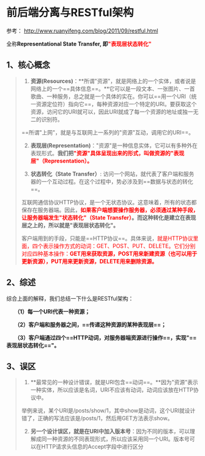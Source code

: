 # 前后端分离与RESTful架构

参考： http://www.ruanyifeng.com/blog/2011/09/restful.html



全称**Representational State Transfer, 即<font color='red'>"表现层状态转化"</font>**



## 1、核心概念

>1. **资源(Resources)**：**所谓"资源"，就是网络上的一个实体，或者说是网络上的一个==具体信息==。**它可以是一段文本、一张图片、一首歌曲、一种服务，总之就是一个具体的实在。你可以==用一个URI（统一资源定位符）指向它==，每种资源对应一个特定的URI。要获取这个资源，访问它的URI就可以，因此URI就成了每一个资源的地址或独一无二的识别符。
>
>   ==所谓"上网"，就是与互联网上一系列的"资源"互动，调用它的URI==。
>
>2. **表现层(Representation)**："资源"是一种信息实体，它可以有多种外在表现形式。**我们把<font color='red'>"资源"具体呈现出来的形式，叫做资源的"表现层"（Representation）。</font>**
>
>3. **状态转化（State Transfer）**:  访问一个网站，就代表了客户端和服务器的一个互动过程。在这个过程中，势必涉及到==数据与状态的转化==。
>
>   互联网通信协议HTTP协议，是一个无状态协议。这意味着，所有的状态都保存在服务器端。因此，**<font color='red'>如果客户端想要操作服务器，必须通过某种手段，让服务器端发生"状态转化"（State Transfer）</font>。而这种转化是建立在表现层之上的，所以就是"表现层状态转化"。**
>
>   客户端用到的手段，只能是==HTTP协议==。具体来说，<font color='red'>就是HTTP协议里面，四个表示操作方式的动词：GET、POST、PUT、DELETE。它们分别对应四种基本操作：**GET用来获取资源，POST用来新建资源（也可以用于更新资源），PUT用来更新资源，DELETE用来删除资源。**</font>



## 2、综述

综合上面的解释，我们总结一下什么是RESTful架构：

　　**（1）每一个URI代表一种资源；**

　　**（2）客户端和服务器之间，==传递这种资源的某种表现层==；**

　　**（3）客户端通过四个==HTTP动词，对服务器端资源进行操作==，实现"==表现层状态转化=="。**



## 3、误区

>1. **最常见的一种设计错误，就是URI包含==动词==。**因为"资源"表示一种实体，所以应该是名词，URI不应该有动词，动词应该放在HTTP协议中。
>
>   举例来说，某个URI是/posts/show/1，其中show是动词，这个URI就设计错了，正确的写法应该是/posts/1，然后用GET方法表示show。
>
>2. **另一个设计误区，就是在URI中加入版本号**：因为不同的版本，可以理解成同一种资源的不同表现形式，所以应该采用同一个URI。版本号可以在HTTP请求头信息的Accept字段中进行区分
